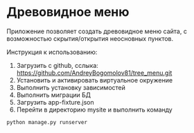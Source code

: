 # Древовидное меню

Приложение позволяет создать древовидное меню сайта, с возможностью скрытия/открытия неосновных пунктов.

Инструкция к использованию:
1. Загрузить с github, сслыка: https://github.com/AndreyBogomolov81/tree_menu.git
2. Установить и активировать виртуальное окружение
3. Выполнить установку зависимостей
4. Выполнить миграции БД
5. Загрузить app-fixture.json
6. Перейти в директорию mysite и выполнить команду
```commandline
python manage.py runserver
```

